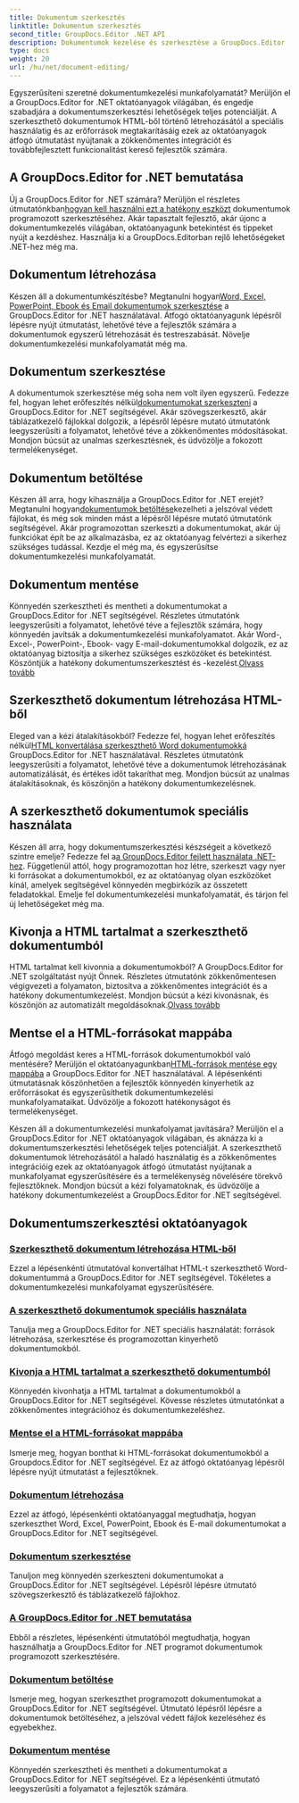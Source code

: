 ```yaml
---
title: Dokumentum szerkesztés
linktitle: Dokumentum szerkesztés
second_title: GroupDocs.Editor .NET API
description: Dokumentumok kezelése és szerkesztése a GroupDocs.Editor .NET segítségével. Tanulja meg, hogyan hozhat létre, szerkeszthet és menthet könnyedén dokumentumokat. Javítsa dokumentumkezelési munkafolyamatát még ma!
type: docs
weight: 20
url: /hu/net/document-editing/
---
```


Egyszerűsíteni szeretné dokumentumkezelési munkafolyamatát? Merüljön el a GroupDocs.Editor for .NET oktatóanyagok világában, és engedje szabadjára a dokumentumszerkesztési lehetőségek teljes potenciálját. A szerkeszthető dokumentumok HTML-ből történő létrehozásától a speciális használatig és az erőforrások megtakarításáig ezek az oktatóanyagok átfogó útmutatást nyújtanak a zökkenőmentes integrációt és továbbfejlesztett funkcionalitást kereső fejlesztők számára.

## A GroupDocs.Editor for .NET bemutatása

 Új a GroupDocs.Editor for .NET számára? Merüljön el részletes útmutatónkban[hogyan kell használni ezt a hatékony eszközt](./introduction-groupdocs-editor/) dokumentumok programozott szerkesztéséhez. Akár tapasztalt fejlesztő, akár újonc a dokumentumkezelés világában, oktatóanyagunk betekintést és tippeket nyújt a kezdéshez. Használja ki a GroupDocs.Editorban rejlő lehetőségeket .NET-hez még ma.

## Dokumentum létrehozása

Készen áll a dokumentumkészítésbe? Megtanulni hogyan[Word, Excel, PowerPoint, Ebook és Email dokumentumok szerkesztése](./create-document/) a GroupDocs.Editor for .NET használatával. Átfogó oktatóanyagunk lépésről lépésre nyújt útmutatást, lehetővé téve a fejlesztők számára a dokumentumok egyszerű létrehozását és testreszabását. Növelje dokumentumkezelési munkafolyamatát még ma.

## Dokumentum szerkesztése

 A dokumentumok szerkesztése még soha nem volt ilyen egyszerű. Fedezze fel, hogyan lehet erőfeszítés nélkül[dokumentumokat szerkeszteni](./edit-document/) a GroupDocs.Editor for .NET segítségével. Akár szövegszerkesztő, akár táblázatkezelő fájlokkal dolgozik, a lépésről lépésre mutató útmutatónk leegyszerűsíti a folyamatot, lehetővé téve a zökkenőmentes módosításokat. Mondjon búcsút az unalmas szerkesztésnek, és üdvözölje a fokozott termelékenységet.


## Dokumentum betöltése

 Készen áll arra, hogy kihasználja a GroupDocs.Editor for .NET erejét? Megtanulni hogyan[dokumentumok betöltése](./load-document/)kezelheti a jelszóval védett fájlokat, és még sok minden mást a lépésről lépésre mutató útmutatónk segítségével. Akár programozottan szerkeszti a dokumentumokat, akár új funkciókat épít be az alkalmazásba, ez az oktatóanyag felvértezi a sikerhez szükséges tudással. Kezdje el még ma, és egyszerűsítse dokumentumkezelési munkafolyamatát.

## Dokumentum mentése

 Könnyedén szerkesztheti és mentheti a dokumentumokat a GroupDocs.Editor for .NET segítségével. Részletes útmutatónk leegyszerűsíti a folyamatot, lehetővé téve a fejlesztők számára, hogy könnyedén javítsák a dokumentumkezelési munkafolyamatot. Akár Word-, Excel-, PowerPoint-, Ebook- vagy E-mail-dokumentumokkal dolgozik, ez az oktatóanyag biztosítja a sikerhez szükséges eszközöket és betekintést. Köszöntjük a hatékony dokumentumszerkesztést és -kezelést.[Olvass tovább](./save-document/)

## Szerkeszthető dokumentum létrehozása HTML-ből

 Eleged van a kézi átalakításokból? Fedezze fel, hogyan lehet erőfeszítés nélkül[HTML konvertálása szerkeszthető Word dokumentumokká](./create-editable-document-from-html/) GroupDocs.Editor for .NET használatával. Részletes útmutatónk leegyszerűsíti a folyamatot, lehetővé téve a dokumentumok létrehozásának automatizálását, és értékes időt takaríthat meg. Mondjon búcsút az unalmas átalakításoknak, és köszönjön a hatékony dokumentumkezelésnek.

## A szerkeszthető dokumentumok speciális használata

 Készen áll arra, hogy dokumentumszerkesztési készségeit a következő szintre emelje? Fedezze fel a[a GroupDocs.Editor fejlett használata .NET-hez](./advanced-usage-of-editable-documents/). Függetlenül attól, hogy programozottan hoz létre, szerkeszt vagy nyer ki forrásokat a dokumentumokból, ez az oktatóanyag olyan eszközöket kínál, amelyek segítségével könnyedén megbirkózik az összetett feladatokkal. Emelje fel dokumentumkezelési munkafolyamatát, és tárjon fel új lehetőségeket még ma.

## Kivonja a HTML tartalmat a szerkeszthető dokumentumból

 HTML tartalmat kell kivonnia a dokumentumokból? A GroupDocs.Editor for .NET szolgáltatást nyújt Önnek. Részletes útmutatónk zökkenőmentesen végigvezeti a folyamaton, biztosítva a zökkenőmentes integrációt és a hatékony dokumentumkezelést. Mondjon búcsút a kézi kivonásnak, és köszönjön az automatizált megoldásoknak.[Olvass tovább](./extract-html-content-from-editable-document/)

## Mentse el a HTML-forrásokat mappába

 Átfogó megoldást keres a HTML-források dokumentumokból való mentésére? Merüljön el oktatóanyagunkban[HTML-források mentése egy mappába](./save-html-resources-to-folder/) a GroupDocs.Editor for .NET használatával. A lépésenkénti útmutatásnak köszönhetően a fejlesztők könnyedén kinyerhetik az erőforrásokat és egyszerűsíthetik dokumentumkezelési munkafolyamataikat. Üdvözölje a fokozott hatékonyságot és termelékenységet.

Készen áll a dokumentumkezelési munkafolyamat javítására? Merüljön el a GroupDocs.Editor for .NET oktatóanyagok világában, és aknázza ki a dokumentumszerkesztési lehetőségek teljes potenciálját. A szerkeszthető dokumentumok létrehozásától a haladó használatig és a zökkenőmentes integrációig ezek az oktatóanyagok átfogó útmutatást nyújtanak a munkafolyamat egyszerűsítésére és a termelékenység növelésére törekvő fejlesztőknek. Mondjon búcsút a kézi folyamatoknak, és üdvözölje a hatékony dokumentumkezelést a GroupDocs.Editor for .NET segítségével. 
## Dokumentumszerkesztési oktatóanyagok
### [Szerkeszthető dokumentum létrehozása HTML-ből](./create-editable-document-from-html/)
Ezzel a lépésenkénti útmutatóval konvertálhat HTML-t szerkeszthető Word-dokumentummá a GroupDocs.Editor for .NET segítségével. Tökéletes a dokumentumkezelési munkafolyamat egyszerűsítésére.
### [A szerkeszthető dokumentumok speciális használata](./advanced-usage-of-editable-documents/)
Tanulja meg a GroupDocs.Editor for .NET speciális használatát: források létrehozása, szerkesztése és programozottan kinyerhető dokumentumokból.
### [Kivonja a HTML tartalmat a szerkeszthető dokumentumból](./extract-html-content-from-editable-document/)
Könnyedén kivonhatja a HTML tartalmat a dokumentumokból a GroupDocs.Editor for .NET segítségével. Kövesse részletes útmutatónkat a zökkenőmentes integrációhoz és dokumentumkezeléshez.
### [Mentse el a HTML-forrásokat mappába](./save-html-resources-to-folder/)
Ismerje meg, hogyan bonthat ki HTML-forrásokat dokumentumokból a Groupdocs.Editor for .NET segítségével. Ez az átfogó oktatóanyag lépésről lépésre nyújt útmutatást a fejlesztőknek.
### [Dokumentum létrehozása](./create-document/)
Ezzel az átfogó, lépésenkénti oktatóanyaggal megtudhatja, hogyan szerkeszthet Word, Excel, PowerPoint, Ebook és E-mail dokumentumokat a GroupDocs.Editor for .NET segítségével.
### [Dokumentum szerkesztése](./edit-document/)
Tanuljon meg könnyedén szerkeszteni dokumentumokat a GroupDocs.Editor for .NET segítségével. Lépésről lépésre útmutató szövegszerkesztő és táblázatkezelő fájlokhoz.
### [A GroupDocs.Editor for .NET bemutatása](./introduction-groupdocs-editor/)
Ebből a részletes, lépésenkénti útmutatóból megtudhatja, hogyan használhatja a GroupDocs.Editor for .NET programot dokumentumok programozott szerkesztésére.
### [Dokumentum betöltése](./load-document/)
Ismerje meg, hogyan szerkeszthet programozott dokumentumokat a GroupDocs.Editor for .NET segítségével. Útmutató lépésről lépésre a dokumentumok betöltéséhez, a jelszóval védett fájlok kezeléséhez és egyebekhez.
### [Dokumentum mentése](./save-document/)
Könnyedén szerkesztheti és mentheti a dokumentumokat a GroupDocs.Editor for .NET segítségével. Ez a lépésenkénti útmutató leegyszerűsíti a folyamatot a fejlesztők számára.